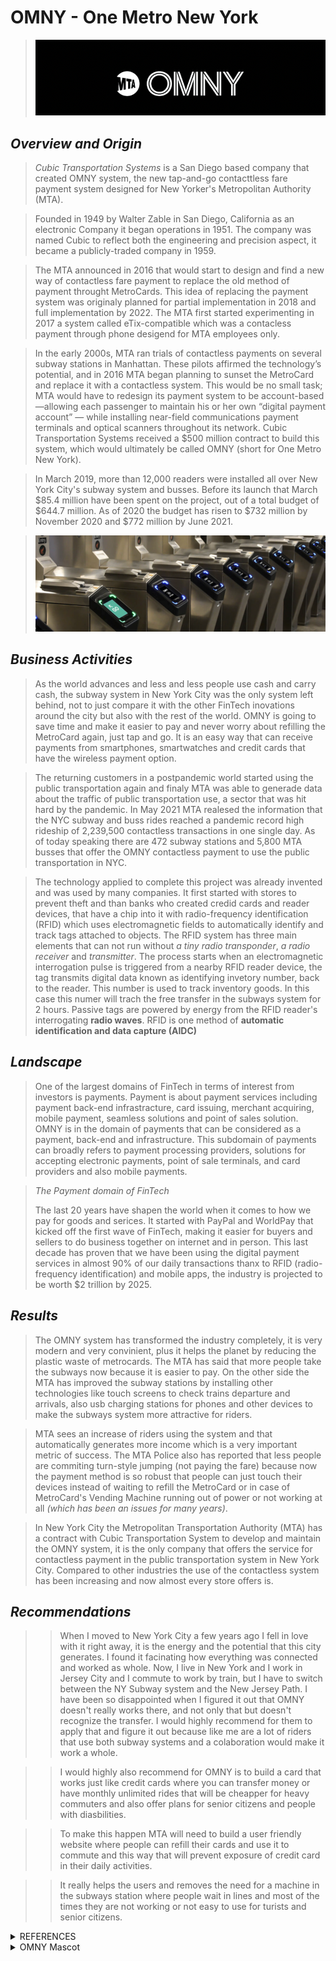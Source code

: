  # OMNY - One Metro New York
>![alt txt if image is missing(image containing the Logo of OMNY)](../01-homework/Assets/OMNY%20LOGO.png)

## *Overview and Origin*

>*Cubic Transportation Systems* is a San Diego based company that created OMNY system, the new tap-and-go contacttless fare payment system designed for New Yorker's Metropolitan Authority (MTA).

>Founded in 1949 by Walter Zable in San Diego, California as an electronic Company it began operations in 1951. The company was named Cubic to reflect both the engineering and precision aspect, it became a publicly-traded company in 1959.

> The MTA announced in 2016 that would start to design and find a new way of contactless fare payment to replace the old method of payment throught MetroCards. This idea of replacing the payment system was originaly planned for partial implementation in 2018 and full implementation by 2022. The MTA first started experimenting in 2017 a system called eTix-compatible which was a contacless payment through phone desigend for MTA employees only. 

>In the early 2000s, MTA ran trials of contactless payments on several subway stations in Manhattan. These pilots affirmed the technology’s potential, and in 2016 MTA began planning to sunset the MetroCard and replace it with a contactless system. This would be no small task; MTA would have to redesign its payment system to be account-based—allowing each passenger to maintain his or her own “digital payment account” — while installing near-field communications payment terminals and optical scanners throughout its network. Cubic Transportation Systems received a $500 million contract to build this system, which would ultimately be called OMNY (short for One Metro New York). 

>In March 2019, more than 12,000 readers were installed all over New York City's subway system and busses. Before its launch that March $85.4 million have been spent on the project, out of a total budget of $644.7 million. As of 2020 the budget has risen to $732 million by November 2020 and $772 million by June 2021.

>![alt txt if image is missing(image containing the contactless devices installed in subways)](../01-homework/Assets/Contactless%20payments.png)

## *Business Activities*

>As the world advances and less and less people use cash and carry cash, the subway system in New York City was the only system left behind, not to just compare it with the other FinTech inovations around the city but also with the rest of the world. OMNY is going to save time and make it easier to pay and never worry about refilling the MetroCard again, just tap and go. It is an easy way that can receive payments from smartphones, smartwatches and credit cards that have the wireless payment option.

>The returning customers in a postpandemic world started using the public transportation again and finaly MTA was able to generade data about the traffic of public transportation use, a sector that was hit hard by the pandemic. In May 2021 MTA realesed the information that the NYC subway and buss rides reached a pandemic record high rideship of 2,239,500 contactless transactions in one single day. As of today speaking there are 472 subway stations and 5,800 MTA busses that offer the OMNY contactless payment to use the public transportation in NYC.

>The technology applied to complete this project was already invented and was used by many companies. It first started with stores to prevent theft and than banks who created credid cards and reader devices, that have a chip into it with radio-frequency identification (RFID) which uses electromagnetic fields to automatically identify and track tags attached to objects. The RFID system has three main elements that can not run without *a tiny radio transponder*, *a radio receiver* and *transmitter*. The process starts when an electromagnetic interrogation pulse is triggered from a nearby RFID reader device, the tag transmits digital data known as identifying invetory number, back to the reader. This number is used to track inventory goods. In this case this numer will trach the free transfer in the subways system for 2 hours. Passive tags are powered by energy from the RFID reader's interrogating **radio waves**. RFID is one method of **automatic identification and data capture (AIDC)**


## *Landscape*

>One of the largest domains of FinTech in terms of interest from investors is payments. Payment is about payment services including payment back-end infrastracture, card issuing, merchant acquiring, mobile payment, seamless solutions and point of sales solution. OMNY is in the domain of payments that can be considered as a payment, back-end and infrastructure. 
This subdomain of payments can broadly refers to payment processing providers, solutions for accepting electronic payments, point of sale terminals, and card providers and also mobile payments. 

>*The Payment domain of FinTech*
>
>The last 20 years have shapen the world when it comes to how we pay for goods and serices. It started with PayPal and WorldPay that kicked off the first wave of FinTech, making it easier for buyers and sellers to do business together on internet and in person. This last decade has proven that we have been using the digital payment services in almost 90% of our daily transactions thanx to RFID (radio-frequency identification) and mobile apps, the industry is projected to be worth $2 trillion by 2025.


## *Results*

>The OMNY system has transformed the industry completely, it is very modern and very convinient, plus it helps the planet by reducing the plastic waste of metrocards. The MTA has said that more people take the subways now because it is easier to pay. On the other side the MTA has improved the subway stations by installing other technologies like touch screens to check trains departure and arrivals, also usb charging stations for phones and other devices to make the subways system more attractive for riders.   

>MTA sees an increase of riders using the system and that automatically generates more income which is a very important metric of success. The MTA Police also has reported that less people are commiting turn-style jumping (not paying the fare) because now the payment method is so robust that people can just touch their devices instead of waiting to refill the MetroCard or in case of MetroCard's Vending Machine running out of power or not working at all *(which has been an issues for many years)*.

>In New York City the Metropolitan Transportation Authority (MTA) has a contract with Cubic Transportation System to develop and maintain the OMNY system, it is the only company that offers the service for contactless payment in the public transportation system in New York City. Compared to other industries the use of the contactless system has been increasing and now almost every store offers is.


## *Recommendations*

>>When I moved to New York City a few years ago I fell in love with it right away, it is the energy and the potential that this city generates. I found it facinating how everything was connected and worked as whole. Now, I live in New York and I work in Jersey City and I commute to work by train, but I have to switch between the NY Subway system and the New Jersey Path. I have been so disappointed when I figured it out that OMNY doesn't really works there, and not only that but doesn't recognize the transfer. I would highly recommend for them to apply that and figure it out because like me are a lot of riders that use both subway systems and a colaboration would make it work a whole.

>>I would highly also recommend for OMNY is to build a card that works just like credit cards where you can transfer money or have monthly unlimited rides that will be cheapper for heavy commuters and also offer plans for senior citizens and people with diasbilities.

>>To make this happen MTA will need to build a user friendly website where people can refill their cards and use it to commute and this way that will prevent exposure of credit card in their daily activities.

>>It really helps the users and removes the need for a machine in the subways station where people wait in lines and most of the times they are not working or not easy to use for turists and senior citizens.

<details>
<summary>REFERENCES</summary>

>[Radio-frequency identification technology information](https://en.wikipedia.org/wiki/Radio-frequency_identification#Readers)

>[Ten Years Of Fintech Megatrends For The Next Decade](https://www.forbes.com/sites/lawrencewintermeyer/2019/12/26/ten-years-of-fintech-megatrends-for-the-next-decade/?sh=21cdbf0b18aa)

>[Everything you need to know about OMNY, the new MTA payment method](https://gothamist.com/news/mta-omny-explainer-subway-bus-payment-nyc)

>[Cubic Corporation](https://en.wikipedia.org/wiki/Cubic_Corporation#Cubic_Transportation_Systems)
</details>

<details>
<summary>OMNY Mascot</summary>

![alt txt if image is missing(image containing the OMNY Mascot)](../01-homework/Assets/OMNY%20mascot.png)

</details>